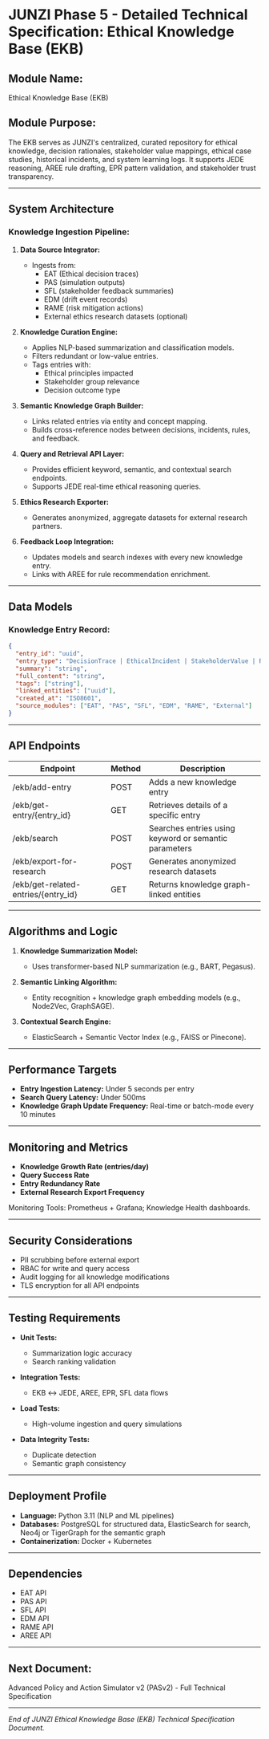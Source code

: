 # JUNZI Phase 5 - Detailed Technical Specification: Ethical Knowledge Base (EKB)

## Module Name:

Ethical Knowledge Base (EKB)

## Module Purpose:

The EKB serves as JUNZI's centralized, curated repository for ethical knowledge, decision rationales, stakeholder value mappings, ethical case studies, historical incidents, and system learning logs. It supports JEDE reasoning, AREE rule drafting, EPR pattern validation, and stakeholder trust transparency.

---

## System Architecture

### Knowledge Ingestion Pipeline:

1. **Data Source Integrator:**

   - Ingests from:
     - EAT (Ethical decision traces)
     - PAS (simulation outputs)
     - SFL (stakeholder feedback summaries)
     - EDM (drift event records)
     - RAME (risk mitigation actions)
     - External ethics research datasets (optional)

2. **Knowledge Curation Engine:**

   - Applies NLP-based summarization and classification models.
   - Filters redundant or low-value entries.
   - Tags entries with:
     - Ethical principles impacted
     - Stakeholder group relevance
     - Decision outcome type

3. **Semantic Knowledge Graph Builder:**

   - Links related entries via entity and concept mapping.
   - Builds cross-reference nodes between decisions, incidents, rules, and feedback.

4. **Query and Retrieval API Layer:**

   - Provides efficient keyword, semantic, and contextual search endpoints.
   - Supports JEDE real-time ethical reasoning queries.

5. **Ethics Research Exporter:**

   - Generates anonymized, aggregate datasets for external research partners.

6. **Feedback Loop Integration:**

   - Updates models and search indexes with every new knowledge entry.
   - Links with AREE for rule recommendation enrichment.

---

## Data Models

### Knowledge Entry Record:

```json
{
  "entry_id": "uuid",
  "entry_type": "DecisionTrace | EthicalIncident | StakeholderValue | RuleRationale | SimulationResult | DriftEvent",
  "summary": "string",
  "full_content": "string",
  "tags": ["string"],
  "linked_entities": ["uuid"],
  "created_at": "ISO8601",
  "source_modules": ["EAT", "PAS", "SFL", "EDM", "RAME", "External"]
}
```

---

## API Endpoints

| Endpoint                             | Method | Description                                           |
| ------------------------------------ | ------ | ----------------------------------------------------- |
| /ekb/add-entry                       | POST   | Adds a new knowledge entry                            |
| /ekb/get-entry/{entry\_id}           | GET    | Retrieves details of a specific entry                 |
| /ekb/search                          | POST   | Searches entries using keyword or semantic parameters |
| /ekb/export-for-research             | POST   | Generates anonymized research datasets                |
| /ekb/get-related-entries/{entry\_id} | GET    | Returns knowledge graph-linked entities               |

---

## Algorithms and Logic

1. **Knowledge Summarization Model:**

   - Uses transformer-based NLP summarization (e.g., BART, Pegasus).

2. **Semantic Linking Algorithm:**

   - Entity recognition + knowledge graph embedding models (e.g., Node2Vec, GraphSAGE).

3. **Contextual Search Engine:**

   - ElasticSearch + Semantic Vector Index (e.g., FAISS or Pinecone).

---

## Performance Targets

- **Entry Ingestion Latency:** Under 5 seconds per entry
- **Search Query Latency:** Under 500ms
- **Knowledge Graph Update Frequency:** Real-time or batch-mode every 10 minutes

---

## Monitoring and Metrics

- **Knowledge Growth Rate (entries/day)**
- **Query Success Rate**
- **Entry Redundancy Rate**
- **External Research Export Frequency**

Monitoring Tools: Prometheus + Grafana; Knowledge Health dashboards.

---

## Security Considerations

- PII scrubbing before external export
- RBAC for write and query access
- Audit logging for all knowledge modifications
- TLS encryption for all API endpoints

---

## Testing Requirements

- **Unit Tests:**

  - Summarization logic accuracy
  - Search ranking validation

- **Integration Tests:**

  - EKB ↔ JEDE, AREE, EPR, SFL data flows

- **Load Tests:**

  - High-volume ingestion and query simulations

- **Data Integrity Tests:**

  - Duplicate detection
  - Semantic graph consistency

---

## Deployment Profile

- **Language:** Python 3.11 (NLP and ML pipelines)
- **Databases:** PostgreSQL for structured data, ElasticSearch for search, Neo4j or TigerGraph for the semantic graph
- **Containerization:** Docker + Kubernetes

---

## Dependencies

- EAT API
- PAS API
- SFL API
- EDM API
- RAME API
- AREE API

---

## Next Document:

Advanced Policy and Action Simulator v2 (PASv2) - Full Technical Specification

---

*End of JUNZI Ethical Knowledge Base (EKB) Technical Specification Document.*

